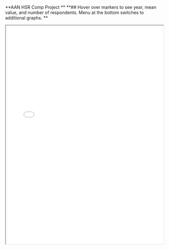 **AAN HSR Comp Project
**
**## Hover over markers to see year, mean value, and number of respondents. Menu at the bottom switches to additional graphs.
**
<iframe src="interactive_graph-6.html" width="100%" height="700"></iframe>
